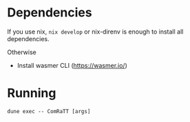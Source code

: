 # Dependencies
If you use nix, `nix develop` or nix-direnv is enough to install all dependencies.

Otherwise
- Install wasmer CLI (https://wasmer.io/)

# Running

`dune exec -- ComRaTT [args]`